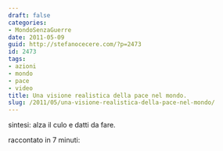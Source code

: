 ```yaml
---
draft: false
categories:
- MondoSenzaGuerre
date: 2011-05-09
guid: http://stefanocecere.com/?p=2473
id: 2473
tags:
- azioni
- mondo
- pace
- video
title: Una visione realistica della pace nel mondo.
slug: /2011/05/una-visione-realistica-della-pace-nel-mondo/
---
```


sintesi: alza il culo e datti da fare.

raccontato in 7 minuti: